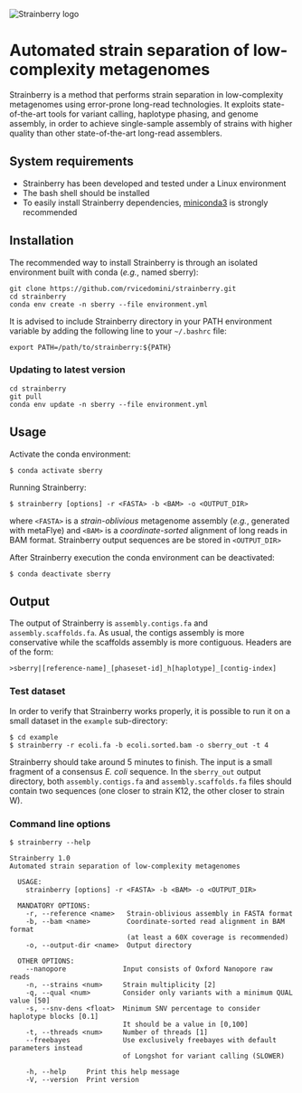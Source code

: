 ![Strainberry logo](https://github.com/rvicedomini/strainberry/raw/master/images/sberry-logo_590x142.png)

# Automated strain separation of low-complexity metagenomes

Strainberry is a method that performs strain separation in low-complexity metagenomes using error-prone long-read technologies. 
It exploits state-of-the-art tools for variant calling, haplotype phasing, and genome assembly, in order to
achieve single-sample assembly of strains with higher quality than other state-of-the-art long-read assemblers.

## System requirements

+ Strainberry has been developed and tested under a Linux environment
+ The bash shell should be installed
+ To easily install Strainberry dependencies, [miniconda3](https://conda.io/en/latest/miniconda.html) is strongly recommended

## Installation

The recommended way to install Strainberry is through an isolated environment built with conda (*e.g.*, named sberry):
```
git clone https://github.com/rvicedomini/strainberry.git
cd strainberry
conda env create -n sberry --file environment.yml
```

It is advised to include Strainberry directory in your PATH environment variable by adding the following line to your `~/.bashrc` file:
```
export PATH=/path/to/strainberry:${PATH}
```

### Updating to latest version

``` 
cd strainberry
git pull
conda env update -n sberry --file environment.yml
```
## Usage

Activate the conda environment:
```
$ conda activate sberry
```

Running Strainberry:
```
$ strainberry [options] -r <FASTA> -b <BAM> -o <OUTPUT_DIR>
```
where `<FASTA>` is a *strain-oblivious* metagenome assembly (*e.g.*, generated with metaFlye) 
and `<BAM>` is a *coordinate-sorted* alignment of long reads in BAM format. 
Strainberry output sequences are be stored in `<OUTPUT_DIR>`

After Strainberry execution the conda environment can be deactivated:
```
$ conda deactivate sberry
```

## Output

The output of Strainberry is  `assembly.contigs.fa` and `assembly.scaffolds.fa`. 
As usual, the contigs assembly is more conservative while the scaffolds assembly is more contiguous. Headers are of the form:

```
>sberry|[reference-name]_[phaseset-id]_h[haplotype]_[contig-index]
```

### Test dataset

In order to verify that Strainberry works properly, it is possible to run it on a small dataset in the `example` sub-directory:
```
$ cd example
$ strainberry -r ecoli.fa -b ecoli.sorted.bam -o sberry_out -t 4
```
Strainberry should take around 5 minutes to finish. The input is a small fragment of a consensus *E. coli* sequence.
In the `sberry_out` output directory, both `assembly.contigs.fa` and `assembly.scaffolds.fa` files should contain two sequences
(one closer to strain K12, the other closer to strain W).


### Command line options

```
$ strainberry --help

Strainberry 1.0
Automated strain separation of low-complexity metagenomes

  USAGE:
    strainberry [options] -r <FASTA> -b <BAM> -o <OUTPUT_DIR>

  MANDATORY OPTIONS:         
    -r, --reference <name>   Strain-oblivious assembly in FASTA format
    -b, --bam <name>         Coordinate-sorted read alignment in BAM format
                             (at least a 60X coverage is recommended)
    -o, --output-dir <name>  Output directory

  OTHER OPTIONS:            
    --nanopore              Input consists of Oxford Nanopore raw reads
    -n, --strains <num>     Strain multiplicity [2]
    -q, --qual <num>        Consider only variants with a minimum QUAL value [50]
    -s, --snv-dens <float>  Minimum SNV percentage to consider haplotype blocks [0.1]
                            It should be a value in [0,100]
    -t, --threads <num>     Number of threads [1]
    --freebayes             Use exclusively freebayes with default parameters instead
                            of Longshot for variant calling (SLOWER)

    -h, --help     Print this help message
    -V, --version  Print version
```

